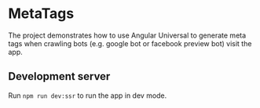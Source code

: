 # MetaTags

The project demonstrates how to use Angular Universal to generate meta tags when crawling bots (e.g. google bot or facebook preview bot) visit the app.

## Development server

Run `npm run dev:ssr` to run the app in dev mode.
